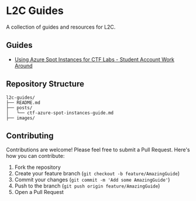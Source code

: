 # L2C Guides

A collection of guides and resources for L2C.

## Guides

- [Using Azure Spot Instances for CTF Labs - Student Account Work Around](posts/ctf-azure-spot-instances-guide.md)

## Repository Structure

```
l2c-guides/
├── README.md
├── posts/
│   └── ctf-azure-spot-instances-guide.md
├── images/
```

## Contributing

Contributions are welcome! Please feel free to submit a Pull Request. Here's how you can contribute:

1. Fork the repository
2. Create your feature branch (`git checkout -b feature/AmazingGuide`)
3. Commit your changes (`git commit -m 'Add some AmazingGuide'`)
4. Push to the branch (`git push origin feature/AmazingGuide`)
5. Open a Pull Request
